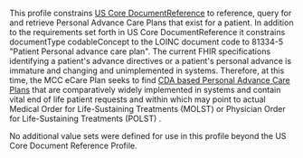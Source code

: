 This profile constrains [US Core DocumentReference](http://hl7.org/fhir/us/core/STU6.1/StructureDefinition-us-core-documentreference.html) to reference, query for and retrieve Personal Advance Care Plans that exist for a patient. In addition to the requirements set forth in US Core DocumentReference it constrains documentType codableConcept to the LOINC document code to 81334-5 "Patient Personal advance care plan". The current FHIR specifications identifying a patient's advance directives or a patient's personal advance is immature and changing and unimplemented in systems. Therefore, at this time, the MCC eCare Plan seeks to find [CDA based Personal Advance Care Plans](http://www.hl7.org/implement/standards/product_brief.cfm?product_id=434) that are comparatively widely implemented in systems and contain vital end of life patient requests and within which may point to actual Medical Order for Life-Sustaining Treatments (MOLST) or Physician Order for Life-Sustaining Treatments (POLST) .

No additional value sets were defined for use in this profile beyond the US Core Document Reference Profile.